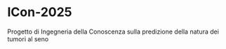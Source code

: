 # ICon-2025
Progetto di Ingegneria della Conoscenza sulla predizione della natura dei tumori al seno
